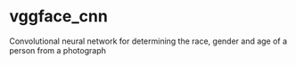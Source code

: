 # vggface_cnn
Convolutional neural network for determining the race, gender and age of a person from a photograph
